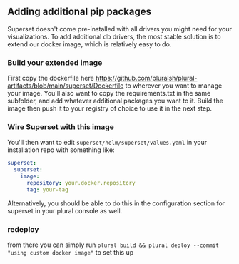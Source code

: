 ## Adding additional pip packages

Superset doesn't come pre-installed with all drivers you might need for your visualizations.  To add additional db drivers, the most stable solution is to extend our docker image, which is relatively easy to do.

### Build your extended image

First copy the dockerfile here https://github.com/pluralsh/plural-artifacts/blob/main/superset/Dockerfile to wherever you want to manage your image.  You'll also want to copy the requirements.txt in the same subfolder, and add whatever additional packages you want to it.  Build the image then push it to your registry of choice to use it in the next step.

### Wire Superset with this image


You'll then want to edit `superset/helm/superset/values.yaml` in your installation repo with something like:

```yaml
superset:
  superset:
    image:
      repository: your.docker.repository
      tag: your-tag
```

Alternatively, you should be able to do this in the configuration section for superset in your plural console as well.

### redeploy

from there you can simply run `plural build && plural deploy --commit "using custom docker image"` to set this up